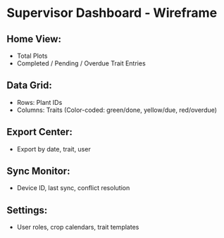 # Supervisor Dashboard - Wireframe

## Home View:
- Total Plots
- Completed / Pending / Overdue Trait Entries

## Data Grid:
- Rows: Plant IDs
- Columns: Traits (Color-coded: green/done, yellow/due, red/overdue)

## Export Center:
- Export by date, trait, user

## Sync Monitor:
- Device ID, last sync, conflict resolution

## Settings:
- User roles, crop calendars, trait templates
